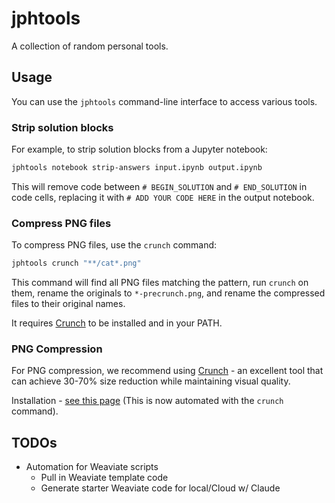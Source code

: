 # jphtools

A collection of random personal tools.

## Usage

You can use the `jphtools` command-line interface to access various tools.

### Strip solution blocks

For example, to strip solution blocks from a Jupyter notebook:

```sh
jphtools notebook strip-answers input.ipynb output.ipynb
```

This will remove code between `# BEGIN_SOLUTION` and `# END_SOLUTION` in code cells, replacing it with `# ADD YOUR CODE HERE` in the output notebook.

### Compress PNG files

To compress PNG files, use the `crunch` command:

```sh
jphtools crunch "**/cat*.png"
```

This command will find all PNG files matching the pattern, run `crunch` on them, rename the originals to `*-precrunch.png`, and rename the compressed files to their original names.

It requires [Crunch](https://github.com/chrissimpkins/Crunch) to be installed and in your PATH.

### PNG Compression

For PNG compression, we recommend using [Crunch](https://github.com/chrissimpkins/Crunch) - an excellent tool that can achieve 30-70% size reduction while maintaining visual quality.

Installation - [see this page](https://github.com/chrissimpkins/Crunch/blob/master/docs/EXECUTABLE.md)
(This is now automated with the `crunch` command).

## TODOs

- Automation for Weaviate scripts
    - Pull in Weaviate template code
    - Generate starter Weaviate code for local/Cloud w/ Claude
